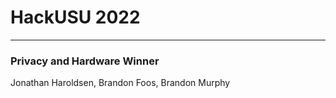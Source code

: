 #   HackUSU 2022
---
###   Privacy and Hardware Winner
Jonathan Haroldsen, Brandon Foos, Brandon Murphy
